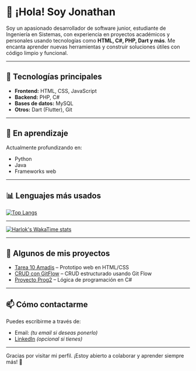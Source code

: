 # 👋 ¡Hola! Soy Jonathan

Soy un apasionado desarrollador de software junior, estudiante de Ingeniería en Sistemas, con experiencia en proyectos académicos y personales usando tecnologías como **HTML, C#, PHP, Dart y más**. Me encanta aprender nuevas herramientas y construir soluciones útiles con código limpio y funcional.

---

## 🚀 Tecnologías principales

- **Frontend:** HTML, CSS, JavaScript
- **Backend:** PHP, C#
- **Bases de datos:** MySQL
- **Otros:** Dart (Flutter), Git

---

## 🧠 En aprendizaje

Actualmente profundizando en:
- Python
- Java
- Frameworks web

---

## 📊 Lenguajes más usados

[![Top Langs](https://github-readme-stats.vercel.app/api/top-langs/?username=Jony1110&layout=compact&langs_count=8&theme=dark)](https://github.com/anuraghazra/github-readme-stats)

---

[![Harlok's WakaTime stats](https://github-readme-stats.vercel.app/api/wakatime?username=Jony1110)](https://github.com/anuraghazra/github-readme-stats)

---

## 📌 Algunos de mis proyectos

- [Tarea 10 Amadis](https://github.com/Jony1110/Tarea-10-Amadis) – Prototipo web en HTML/CSS
- [CRUD con GitFlow](https://github.com/Jony1110/crud-gitflow-prog-3) – CRUD estructurado usando Git Flow
- [Proyecto Prog2](https://github.com/Jony1110/Prog2_Project) – Lógica de programación en C#

---

## 📫 Cómo contactarme

Puedes escribirme a través de:
- Email: *(tu email si deseas ponerlo)*
- [LinkedIn](https://www.linkedin.com/) *(opcional si tienes)*

---

Gracias por visitar mi perfil. ¡Estoy abierto a colaborar y aprender siempre más! 🚀

